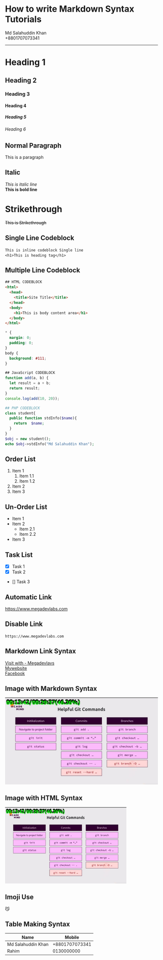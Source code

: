 <!-- Markdown Tutorials -->

# How to write Markdown Syntax Tutorials

Md Salahuddin Khan  
+8801707073341

---

# Heading 1

## Heading 2

### Heading 3

#### Heading 4

##### Heading 5

###### Heading 6

## Normal Paragraph

<p>This is a paragraph</p>

## Italic

_This is italic line_  
**This is bold line**

# Strikethrough

~~This is Strikethrough~~

## Single Line Codeblock

`This is inline codeblock Single line`  
`<h1>This is heading tag</h1>`

## Multiple Line Codeblock

```html
## HTML CODEBLOCK
<html>
  <head>
    <title>Site Title</title>
  </head>
  <body>
    <h1>This is body content area</h1>
  </body>
</html>
```

```css
* {
  margin: 0;
  padding: 0;
}
body {
  background: #111;
}
```

```javascript
## JavaScript CODEBLOCK
function add(a, b) {
  let result = a + b;
  return result;
}
console.log(add(10, 20));
```

```php
## PHP CODEBLOCK
class student{
  public function stdInfo($name){
    return  $name;
  }
}
$obj = new student();
echo $obj->stdInfo("Md Salahuddin Khan");
```

## Order List

1. Item 1
   1. Item 1.1
   2. Item 1.2
2. Item 2
3. Item 3

## Un-Order List

- Item 1
- Item 2
  - Item 2.1
  - Item 2.2
- Item 3

## Task List

- [x] Task 1
- [x] Task 2
- [] Task 3

## Automatic Link

https://www.megadevlabs.com

## Disable Link

`https://www.megadevlabs.com`

## Markdown Link Syntax

[Visit with - Megadevlavs](https://www.megadevlabs.com) <br/>
[Mywebsite][websitelink] <br/> [Facebook][fb]

<!-- All link here as a variable -->

[websitelink]: https://www.megadevlabs.com
[fb]: https://www.facebook.com/rony

## Image with Markdown Syntax

![Helpful Git Commands](./images/helpful-Git-commands.jpg)

## Image with HTML Syntax

<img src="./images/helpful-Git-commands.jpg" width="400" height="250" title="Helpful Git Commands">

## Imoji Use

😼

## Table Making Syntax

| Name               | Mobile         |
| ------------------ | -------------- |
| Md Salahuddin Khan | +8801707073341 |
| Rahim              | 0130000000     |
